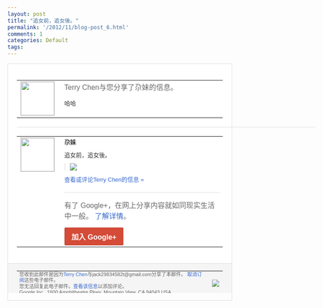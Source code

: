 ```yaml
---
layout: post
title: "追女前，追女後。"
permalink: '/2012/11/blog-post_6.html'
comments: 1
categories: Default
tags: 
---
```

<div style="border:solid 1px #dfdfdf;color:#686868;font:13px Arial"><div style="background-color:#fff;padding:20px;"><table cellpadding="0" cellspacing="0"><tr><td style="padding-right:15px;vertical-align:top"><a href="https://plus.google.com/_/notifications/emlink?emrecipient=110200756825219614165&amp;emid=CIim7Lb2u7MCFYI7QAodQwwAAA&amp;path=%2F108643996575278738906&amp;dt=1352259293880&amp;uob=8"><img height="75" src="https://lh3.googleusercontent.com/-KKRGTyJ5Bl0/AAAAAAAAAAI/AAAAAAAAEEY/jllxqER5dCk/s75-c-k-a/photo.jpg" style="border:solid 1px #cccccc;" width="75"/></a></td><td style="width:578px;color:#333;font:13px Arial;vertical-align:top"><div style="color:#686868;font:16px Arial;padding-bottom:15px">Terry Chen与您分享了尕妹的信息。</div><div style="padding-bottom:10px">哈哈</div></td></tr></table><div style="margin:20px 0;border-bottom:solid 1px #dfdfdf;width:670px"></div><table cellpadding="0" cellspacing="0"><tr><td style="padding-right:15px;vertical-align:top"><a href="https://plus.google.com/_/notifications/emlink?emrecipient=110200756825219614165&amp;emid=CIim7Lb2u7MCFYI7QAodQwwAAA&amp;path=%2F115798409405236813065&amp;dt=1352259293880&amp;uob=8"><img height="75" src="https://lh6.googleusercontent.com/-qesLppf1q9o/AAAAAAAAAAI/AAAAAAAAyvc/3n1UJXvdwJk/s75-c-k-a/photo.jpg" style="border:solid 1px #cccccc;" width="75"/></a></td><td style="width:578px;color:#333;font:13px Arial;vertical-align:top"><div style="font-weight:bold;padding-bottom:10px">尕妹</div><div style="padding-bottom:10px">追女前，追女後。</div><div style="margin-bottom:10px;padding-left:10px; border-left:2px solid #EAEAEA"><span style="margin-right:5px"><a href="https://plus.google.com/_/notifications/emlink?emrecipient=110200756825219614165&amp;emid=CIim7Lb2u7MCFYI7QAodQwwAAA&amp;path=%2F108643996575278738906%2Fposts%2FhEis8T5aaHp%3Fgpinv%3DAMIXal9aRyiIYuMLI9wtzVlIPmmVnPWF4wsui2Sgx4epEqJSxrTWzNqcA3uVcA40rhUGf6jaw6UsclZajwmMqOlo6MdSocUytqqGDh8J53FgRTz8Lyy3mCU&amp;dt=1352259293880&amp;uob=8" style="color:#3366CC;text-decoration:none;"><img border="0" src="https://lh5.googleusercontent.com/-fLV1kHy6VoA/UJm-NrqZJiI/AAAAAAAAy9M/3Qqqo4tWPRI/h120/577129_433245426736711_1521922256_n.jpg" style="max-height:200px;max-width:275px"/></a></span></div><a href="https://plus.google.com/_/notifications/emlink?emrecipient=110200756825219614165&amp;emid=CIim7Lb2u7MCFYI7QAodQwwAAA&amp;path=%2F108643996575278738906%2Fposts%2FhEis8T5aaHp%3Fgpinv%3DAMIXal9aRyiIYuMLI9wtzVlIPmmVnPWF4wsui2Sgx4epEqJSxrTWzNqcA3uVcA40rhUGf6jaw6UsclZajwmMqOlo6MdSocUytqqGDh8J53FgRTz8Lyy3mCU&amp;dt=1352259293880&amp;uob=8" style="color:#3366CC;text-decoration:none">查看或评论Terry Chen的信息 »</a><div style="margin-top:20px;border-top:solid 1px #dfdfdf"><div style="padding:15px 0;color:#686868;font:16px Arial">有了 Google+，在网上分享内容就如同现实生活中一般。 <a href="http://www.google.com/+/learnmore/" style="color:#3366CC;text-decoration:none">了解详情</a>。</div><a href="https://plus.google.com/_/notifications/emlink?emrecipient=110200756825219614165&amp;emid=CIim7Lb2u7MCFYI7QAodQwwAAA&amp;path=%2F%3Fgpinv%3DAMIXal9aRyiIYuMLI9wtzVlIPmmVnPWF4wsui2Sgx4epEqJSxrTWzNqcA3uVcA40rhUGf6jaw6UsclZajwmMqOlo6MdSocUytqqGDh8J53FgRTz8Lyy3mCU&amp;dt=1352259293880&amp;uob=8" style="display:inline-block;padding:7px 15px;background-color:#d44b38; color:#fff;font-size:16px; font-weight:bold;border-radius:2px;-webkit-border-radius:2px; -moz-border-radius:2px;border:solid 1px #c43b28; white-space:nowrap;text-decoration:none">加入 Google+</a></div></td></tr></table></div><div style="border-top:solid 1px #dfdfdf;padding:0 20px; background-color:#f5f5f5"><table cellpadding="0" cellspacing="0" style="height:50px"><tbody><tr><td style="vertical-align:middle;width:100%; color:#636363;font:11px Arial; line-height:120%">您收到此邮件是因为<a href="https://plus.google.com/_/notifications/emlink?emrecipient=110200756825219614165&amp;emid=CIim7Lb2u7MCFYI7QAodQwwAAA&amp;path=%2F108643996575278738906%3Fgpinv%3DAMIXal9aRyiIYuMLI9wtzVlIPmmVnPWF4wsui2Sgx4epEqJSxrTWzNqcA3uVcA40rhUGf6jaw6UsclZajwmMqOlo6MdSocUytqqGDh8J53FgRTz8Lyy3mCU&amp;dt=1352259293880&amp;uob=8" style="color:#3366CC;text-decoration:none">Terry Chen</a>与jack29834582t@gmail.com分享了本邮件。 <a href="https://plus.google.com/_/notifications/emlink?emrecipient=110200756825219614165&amp;emid=CIim7Lb2u7MCFYI7QAodQwwAAA&amp;path=%2F_%2Fnonplus%2Femailsettings%3Fgpinv%3DAMIXal9aRyiIYuMLI9wtzVlIPmmVnPWF4wsui2Sgx4epEqJSxrTWzNqcA3uVcA40rhUGf6jaw6UsclZajwmMqOlo6MdSocUytqqGDh8J53FgRTz8Lyy3mCU%26est%3DADH5u8VhzMabYvgtsdMyomCigqRlFVRiGWzNHlAzooebgBBKH_pKS1n5f6xjwETZvc1JAgt7lw_ovAq69tP47VgvNXjqDm-yFiEJEMnjLDEzRgefwvWClqXrZxTNSkKgRq-JNq6tDcubpB8Fb5cKcNAYwsjgSY5skQ&amp;dt=1352259293880&amp;uob=8" style="color:#3366CC;text-decoration:none">取消订阅</a>这些电子邮件。<br/>您无法回复此电子邮件。<a href="https://plus.google.com/_/notifications/emlink?emrecipient=110200756825219614165&amp;emid=CIim7Lb2u7MCFYI7QAodQwwAAA&amp;path=%2F108643996575278738906%2Fposts%2FhEis8T5aaHp%3Fgpinv%3DAMIXal9aRyiIYuMLI9wtzVlIPmmVnPWF4wsui2Sgx4epEqJSxrTWzNqcA3uVcA40rhUGf6jaw6UsclZajwmMqOlo6MdSocUytqqGDh8J53FgRTz8Lyy3mCU&amp;dt=1352259293880&amp;uob=8" style="color:#3366CC;text-decoration:none">查看该信息</a>以添加评论。<br/>Google Inc., 1600 Amphitheatre Pkwy, Mountain View, CA 94043 USA<br/></td><td><img src="https://ssl.gstatic.com/s2/oz/images/notifications/logo/google-plus-6617a72bb36cc548861652780c9e6ff1.png"/></td></tr></tbody></table></div></div>